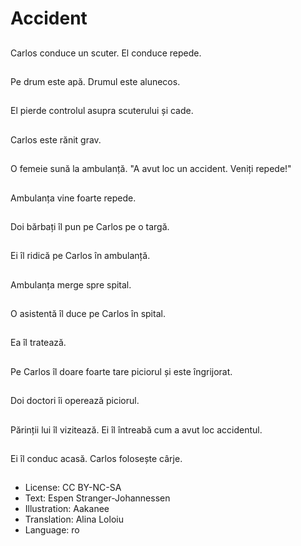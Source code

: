 # Accident

##
Carlos conduce un scuter. El conduce repede.

##
Pe drum este apă. Drumul este alunecos.

##
El pierde controlul asupra scuterului și cade.

##
Carlos este rănit grav.

##
O femeie sună la ambulanță. "A avut loc un accident. Veniți repede!"

##
Ambulanța vine foarte repede.

##
Doi bărbați îl pun pe Carlos pe o targă.

##
Ei îl ridică pe Carlos în ambulanță.

##
Ambulanța merge spre spital.

##
O asistentă îl duce pe Carlos în spital.

##
Ea îl tratează.

##
Pe Carlos îl doare foarte tare piciorul și este îngrijorat.

##
Doi doctori îi operează piciorul.

##
Părinții lui îl vizitează. Ei îl întreabă cum a avut loc accidentul.

##
Ei îl conduc acasă. Carlos folosește cârje.

##
* License: CC BY-NC-SA
* Text: Espen Stranger-Johannessen
* Illustration: Aakanee
* Translation: Alina Loloiu
* Language: ro
